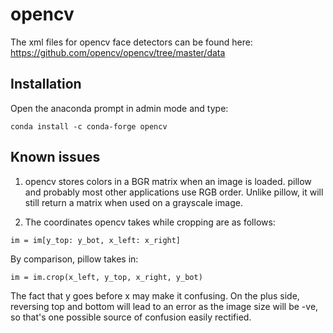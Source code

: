 # opencv

The xml files for opencv face detectors can be found here: https://github.com/opencv/opencv/tree/master/data

## Installation

Open the anaconda prompt in admin mode and type:

```
conda install -c conda-forge opencv
```

## Known issues

1. opencv stores colors in a BGR matrix when an image is loaded. pillow and probably most other applications use RGB order. Unlike pillow, it will still return a matrix when used on a grayscale image.

2. The coordinates opencv takes while cropping are as follows:

```
im = im[y_top: y_bot, x_left: x_right]
```

By comparison, pillow takes in:

```
im = im.crop(x_left, y_top, x_right, y_bot)
```

The fact that y goes before x may make it confusing. On the plus side, reversing top and bottom will lead to an error as the image size will be -ve, so that's one possible source of confusion easily rectified.

